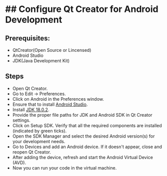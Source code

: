 # ## Configure Qt Creator for Android Development ##

## Prerequisites: 
* QtCreator(Open Source or Lincensed)
* Android Studio
* JDK(Java Development Kit) 

## Steps 

* Open Qt Creator.
* Go to Edit -> Preferences.
* Click on Android in the Preferences window.
* Ensure that to install [Android Studio](https://developer.android.com/studio).
* Install [JDK 18.0.2](https://www.oracle.com/java/technologies/javase/jdk18-archive-downloads.html).
* Provide the proper file paths for JDK and Android SDK in Qt Creator settings.
* Click on Setup SDK. Verify that all the required components are installed (indicated by green ticks).
* Open the SDK Manager and select the desired Android version(s) for your development needs.
* Go to Devices and add an Android device. If it doesn't appear, close and reopen Qt Creator.
* After adding the device, refresh and start the Android Virtual Device (AVD).
* Now you can run your code in the virtual machine.

